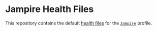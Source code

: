 # Jampire Health Files

This repository contains the default [health files][1] for the [`Jampire`][2] profile.

[1]: https://docs.github.com/en/communities/setting-up-your-project-for-healthy-contributions/creating-a-default-community-health-file
[2]: https://github.com/Jampire
